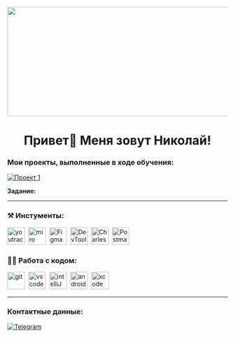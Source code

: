 <br clear="both">

<div align="center">
  <img height="250" width="700" src="https://user-images.githubusercontent.com/74038190/225813708-98b745f2-7d22-48cf-9150-083f1b00d6c9.gif"  />
</div>

<h1 align="center">Привет👋 Меня зовут Николай!</h1>

### Мои проекты, выполненные в ходе обучения:

[![Проект 1](https://img.shields.io/badge/-Проект_1-black?style=for-the-badge&logo=GoogleSheets&logoColor)](https://docs.google.com/spreadsheets/d/126D4gf2rWft64EgpEiiVveD36DRgO9l2Esp67cZiHb0/edit?usp=sharing)

**Задание:**  


---
### ⚒️ Инстументы:

<div>
  <img src="https://upload.wikimedia.org/wikipedia/commons/thumb/8/8d/YouTrack_Icon.svg/1024px-YouTrack_Icon.svg.png?20200803082248" title="YouTrack" alt="youtrack" width="40" height="40"/>&nbsp
<img src="https://asset.brandfetch.io/idAnDTFapY/idG4aRyg5R.svg?updated=1669900249741" title="Miro" alt="miro" width="40" height="40"/>&nbsp
  <img src="https://upload.wikimedia.org/wikipedia/commons/3/33/Figma-logo.svg" title="figma" alt="Figma" width="40" height="40"/>&nbsp
  <img src="https://www.svgrepo.com/show/378785/chrome-dev.svg" title="DevTools" alt="DevTools" width="40" height="40"/>&nbsp
  <img src="https://cdn.icon-icons.com/icons2/3053/PNG/512/charles_proxy_macos_bigsur_icon_190302.png" title="Charles-Proxy" alt="Charles-Proxy" width="40" height="40"/>&nbsp
  <img src="https://www.svgrepo.com/show/354202/postman-icon.svg" title="Postman" alt="Postman" width="40" height="40"/>&nbsp
</div>


### 👨‍💻 Работа с кодом:

<div>
  <img src="https://cdn.jsdelivr.net/gh/devicons/devicon/icons/git/git-original.svg" title="git" alt="git" width="40" height="40"/>&nbsp
  <img src="https://cdn.jsdelivr.net/gh/devicons/devicon/icons/vscode/vscode-original.svg" title="vscode" alt="vscode" width="40" height="40"/>&nbsp
<img src="https://upload.wikimedia.org/wikipedia/commons/9/9c/IntelliJ_IDEA_Icon.svg" title="intelliJ" alt="intelliJ" width="40" height="40"/>&nbsp
 <img src="https://upload.wikimedia.org/wikipedia/commons/c/c1/Android_Studio_icon_%282023%29.svg" title="android-studio" alt="android-studio" width="40" height="40"/>&nbsp
  <img src="https://cdn.jsdelivr.net/gh/devicons/devicon/icons/xcode/xcode-original.svg" title="xcode" alt="xcode" width="40" height="40"/>&nbsp

</div>

---

### Контактные данные:
[![Telegram](https://img.shields.io/badge/-Telegram-black?style=for-the-badge&logo=Telegram)](https://t.me/neeqoo) 

